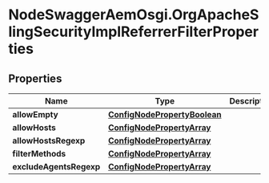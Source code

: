 # NodeSwaggerAemOsgi.OrgApacheSlingSecurityImplReferrerFilterProperties

## Properties

Name | Type | Description | Notes
------------ | ------------- | ------------- | -------------
**allowEmpty** | [**ConfigNodePropertyBoolean**](ConfigNodePropertyBoolean.md) |  | [optional] 
**allowHosts** | [**ConfigNodePropertyArray**](ConfigNodePropertyArray.md) |  | [optional] 
**allowHostsRegexp** | [**ConfigNodePropertyArray**](ConfigNodePropertyArray.md) |  | [optional] 
**filterMethods** | [**ConfigNodePropertyArray**](ConfigNodePropertyArray.md) |  | [optional] 
**excludeAgentsRegexp** | [**ConfigNodePropertyArray**](ConfigNodePropertyArray.md) |  | [optional] 


